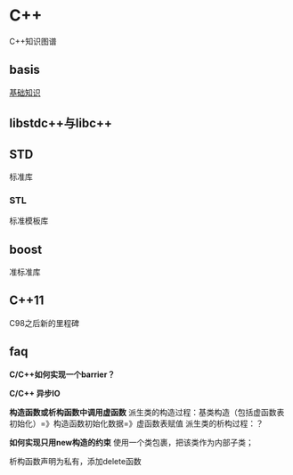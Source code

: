 # C++
C++知识图谱

## basis
[基础知识](basis/README.md)

## libstdc++与libc++

## STD
标准库

### STL
标准模板库

## boost
准标准库

## C++11
C98之后新的里程碑

## faq
**C/C++如何实现一个barrier？**

**C/C++ 异步IO**

**构造函数或析构函数中调用虚函数**
派生类的构造过程：基类构造（包括虚函数表初始化）=》构造函数初始化数据=》虚函数表赋值
派生类的析构过程：？

**如何实现只用new构造的约束**
使用一个类包裹，把该类作为内部子类；

析构函数声明为私有，添加delete函数
